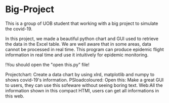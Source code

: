 # Big-Project
This is a group of UOB student that working with a big project to simulate the covid-19.

In this project, we made a beautiful python chart and GUI used to retrieve the data in the Excel table.
We are well aware that in some areas, data cannot be processed in real time.
This program can produce epidemic flight information in real time and use it intuitively for epidemic monitoring. 

!You should open the "open this.py" file!

Projectchart: Create a data chart by using xlrd, matplotlib and numpy to shows covid-19's information.
PSloadcoloured: 
Open this: Make a great GUI to users, they can use this sofeware without seeing boring text. 
Web:All the information shown in this compact HTMl, users can get all informations in this web.
